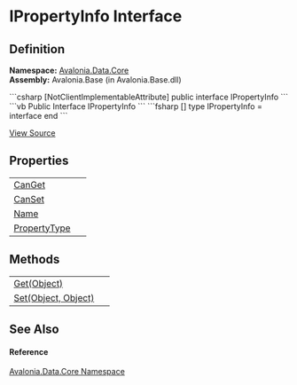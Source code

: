 # IPropertyInfo Interface




## Definition
**Namespace:** <a href="N_Avalonia_Data_Core">Avalonia.Data.Core</a>  
**Assembly:** Avalonia.Base (in Avalonia.Base.dll)

<Tabs groupId="api-code-preview">
<TabItem value="csharp" label="C#">
```csharp
[NotClientImplementableAttribute]
public interface IPropertyInfo
```
</TabItem>
<TabItem value="vb" label="VB">
```vb
<NotClientImplementableAttribute>
Public Interface IPropertyInfo
```
</TabItem>
<TabItem value="fsharp" label="F#">
```fsharp
[<NotClientImplementableAttribute>]
type IPropertyInfo = interface end
```
</TabItem>
</Tabs>



<a href="https://github.com/AvaloniaUI/Avalonia/tree/master/src/Avalonia.Base/Data/Core/IPropertyInfo.cs" title="View the source code">View Source</a>



## Properties
<table>
<tr>
<td><a href="P_Avalonia_Data_Core_IPropertyInfo_CanGet">CanGet</a></td>
<td> </td>
</tr>
<tr>
<td><a href="P_Avalonia_Data_Core_IPropertyInfo_CanSet">CanSet</a></td>
<td> </td>
</tr>
<tr>
<td><a href="P_Avalonia_Data_Core_IPropertyInfo_Name">Name</a></td>
<td> </td>
</tr>
<tr>
<td><a href="P_Avalonia_Data_Core_IPropertyInfo_PropertyType">PropertyType</a></td>
<td> </td>
</tr>
</table>

## Methods
<table>
<tr>
<td><a href="M_Avalonia_Data_Core_IPropertyInfo_Get">Get(Object)</a></td>
<td> </td>
</tr>
<tr>
<td><a href="M_Avalonia_Data_Core_IPropertyInfo_Set">Set(Object, Object)</a></td>
<td> </td>
</tr>
</table>

## See Also


#### Reference
<a href="N_Avalonia_Data_Core">Avalonia.Data.Core Namespace</a>  

